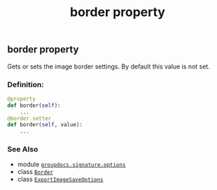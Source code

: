 ﻿---
title: border property
second_title: GroupDocs.Signature for Python via .NET API References
description: 
type: docs
url: /python-net/groupdocs.signature.options/exportimagesaveoptions/border/
is_root: false
weight: 40
---

## border property


Gets or sets the image border settings. By default this value is not set.
### Definition:
```python
@property
def border(self):
    ...
@border.setter
def border(self, value):
    ...
```

### See Also
* module [`groupdocs.signature.options`](../../)
* class [`Border`](/signature/python-net/groupdocs.signature.domain/border)
* class [`ExportImageSaveOptions`](/signature/python-net/groupdocs.signature.options/exportimagesaveoptions)
